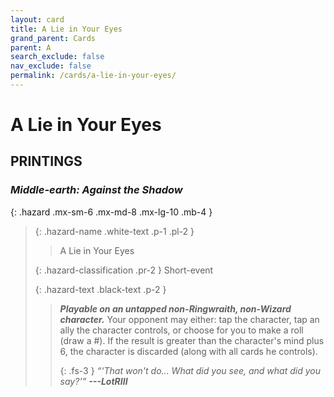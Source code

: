 ```yaml
---
layout: card
title: A Lie in Your Eyes
grand_parent: Cards
parent: A
search_exclude: false
nav_exclude: false
permalink: /cards/a-lie-in-your-eyes/
---
```


# A Lie in Your Eyes


## PRINTINGS


### _Middle-earth: Against the Shadow_

{: .hazard .mx-sm-6 .mx-md-8 .mx-lg-10 .mb-4 }
> {: .hazard-name .white-text .p-1 .pl-2 }
> > <div class="hazard-mp"></div>
> > <div class="card-name">A Lie in Your Eyes</div>
>
> {: .hazard-classification .pr-2 }
> Short-event
>
> {: .hazard-text .black-text .p-2 }
> > ***Playable on an untapped non-Ringwraith, non-Wizard character.*** Your opponent may either: tap the character, tap an ally the character controls, or choose for you to make a roll (draw a #). If the result is greater than the character's mind plus 6, the character is discarded (along with all cards he controls).   
> > 
> > {: .fs-3 } 
> > _“‘That won't do... What did you see, and what did you say?’”_ ***---&#65279;LotRIII*** 
>


